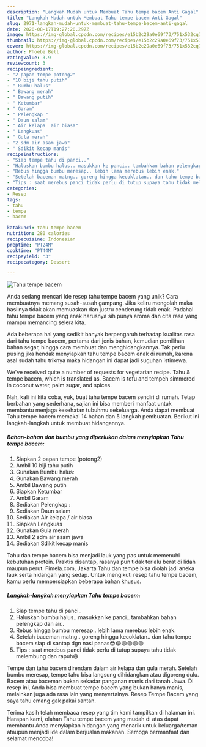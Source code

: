 ```yaml
---
description: "Langkah Mudah untuk Membuat Tahu tempe bacem Anti Gagal"
title: "Langkah Mudah untuk Membuat Tahu tempe bacem Anti Gagal"
slug: 2971-langkah-mudah-untuk-membuat-tahu-tempe-bacem-anti-gagal
date: 2020-08-17T19:27:20.297Z
image: https://img-global.cpcdn.com/recipes/e15b2c29a0e69f73/751x532cq70/tahu-tempe-bacem-foto-resep-utama.jpg
thumbnail: https://img-global.cpcdn.com/recipes/e15b2c29a0e69f73/751x532cq70/tahu-tempe-bacem-foto-resep-utama.jpg
cover: https://img-global.cpcdn.com/recipes/e15b2c29a0e69f73/751x532cq70/tahu-tempe-bacem-foto-resep-utama.jpg
author: Phoebe Bell
ratingvalue: 3.9
reviewcount: 3
recipeingredient:
- "2 papan tempe potong2"
- "10 biji tahu putih"
- " Bumbu halus"
- " Bawang merah"
- " Bawang putih"
- " Ketumbar"
- " Garam"
- " Pelengkap "
- " Daun salam"
- " Air kelapa  air biasa"
- " Lengkuas"
- " Gula merah"
- "2 sdm air asam jawa"
- " Sdikit kecap manis"
recipeinstructions:
- "Siap tempe tahu di panci.."
- "Haluskan bumbu halus.. masukkan ke panci.. tambahkan bahan pelengkap dan air.."
- "Rebus hingga bumbu meresap.. lebih lama merebus lebih enak."
- "Setelah baceman matng.. goreng hingga kecoklatan.. dan tahu tempe bacem siap di santap dgn nasi panas😍😂😄😄😄😄"
- "Tips : saat merebus panci tidak perlu di tutup supaya tahu tidak melembung dan rapuh😄"
categories:
- Resep
tags:
- tahu
- tempe
- bacem

katakunci: tahu tempe bacem 
nutrition: 280 calories
recipecuisine: Indonesian
preptime: "PT24M"
cooktime: "PT44M"
recipeyield: "3"
recipecategory: Dessert

---
```



![Tahu tempe bacem](https://img-global.cpcdn.com/recipes/e15b2c29a0e69f73/751x532cq70/tahu-tempe-bacem-foto-resep-utama.jpg)

Anda sedang mencari ide resep tahu tempe bacem yang unik? Cara membuatnya memang susah-susah gampang. Jika keliru mengolah maka hasilnya tidak akan memuaskan dan justru cenderung tidak enak. Padahal tahu tempe bacem yang enak harusnya sih punya aroma dan cita rasa yang mampu memancing selera kita.

Ada beberapa hal yang sedikit banyak berpengaruh terhadap kualitas rasa dari tahu tempe bacem, pertama dari jenis bahan, kemudian pemilihan bahan segar, hingga cara membuat dan menghidangkannya. Tak perlu pusing jika hendak menyiapkan tahu tempe bacem enak di rumah, karena asal sudah tahu triknya maka hidangan ini dapat jadi suguhan istimewa.

We&#39;ve received quite a number of requests for vegetarian recipe. Tahu &amp; tempe bacem, which is translated as. Bacem is tofu and tempeh simmered in coconut water, palm sugar, and spices.


Nah, kali ini kita coba, yuk, buat tahu tempe bacem sendiri di rumah. Tetap berbahan yang sederhana, sajian ini bisa memberi manfaat untuk membantu menjaga kesehatan tubuhmu sekeluarga. Anda dapat membuat Tahu tempe bacem memakai 14 bahan dan 5 langkah pembuatan. Berikut ini langkah-langkah untuk membuat hidangannya.

<!--inarticleads1-->

##### Bahan-bahan dan bumbu yang diperlukan dalam menyiapkan Tahu tempe bacem:

1. Siapkan 2 papan tempe (potong2)
1. Ambil 10 biji tahu putih
1. Gunakan  Bumbu halus:
1. Gunakan  Bawang merah
1. Ambil  Bawang putih
1. Siapkan  Ketumbar
1. Ambil  Garam
1. Sediakan  Pelengkap :
1. Sediakan  Daun salam
1. Sediakan  Air kelapa / air biasa
1. Siapkan  Lengkuas
1. Gunakan  Gula merah
1. Ambil 2 sdm air asam jawa
1. Sediakan  Sdikit kecap manis


Tahu dan tempe bacem bisa menjadi lauk yang pas untuk memenuhi kebutuhan protein. Praktis disantap, rasanya pun tidak terlalu berat di lidah maupun perut. Fimela.com, Jakarta Tahu dan tempe bisa diolah jadi aneka lauk serta hidangan yang sedap. Untuk mengikuti resep tahu tempe bacem, kamu perlu mempersiapkan beberapa bahan khusus. 

<!--inarticleads2-->

##### Langkah-langkah menyiapkan Tahu tempe bacem:

1. Siap tempe tahu di panci..
1. Haluskan bumbu halus.. masukkan ke panci.. tambahkan bahan pelengkap dan air..
1. Rebus hingga bumbu meresap.. lebih lama merebus lebih enak.
1. Setelah baceman matng.. goreng hingga kecoklatan.. dan tahu tempe bacem siap di santap dgn nasi panas😍😂😄😄😄😄
1. Tips : saat merebus panci tidak perlu di tutup supaya tahu tidak melembung dan rapuh😄


Tempe dan tahu bacem direndam dalam air kelapa dan gula merah. Setelah bumbu meresap, tempe tahu bisa langsung dihidangkan atau digoreng dulu. Bacem atau baceman bukan sekadar panganan manis dari tanah Jawa. Di resep ini, Anda bisa membuat tempe bacem yang bukan hanya manis, melainkan juga ada rasa lain yang menyertainya. Resep Tempe Bacem yang saya tahu emang gak pakai santan. 

Terima kasih telah membaca resep yang tim kami tampilkan di halaman ini. Harapan kami, olahan Tahu tempe bacem yang mudah di atas dapat membantu Anda menyiapkan hidangan yang menarik untuk keluarga/teman ataupun menjadi ide dalam berjualan makanan. Semoga bermanfaat dan selamat mencoba!
